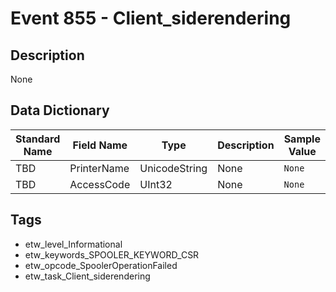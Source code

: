 # Event 855 - Client_siderendering

## Description
None

## Data Dictionary
|Standard Name|Field Name|Type|Description|Sample Value|
|---|---|---|---|---|
|TBD|PrinterName|UnicodeString|None|`None`|
|TBD|AccessCode|UInt32|None|`None`|

## Tags
* etw_level_Informational
* etw_keywords_SPOOLER_KEYWORD_CSR
* etw_opcode_SpoolerOperationFailed
* etw_task_Client_siderendering